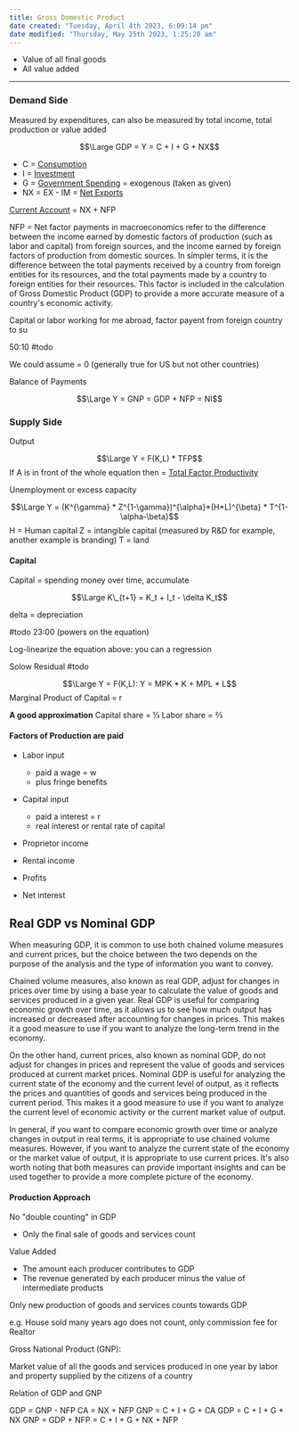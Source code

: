 ```yaml
---
title: Gross Domestic Product
date created: "Tuesday, April 4th 2023, 6:09:14 pm"
date modified: "Thursday, May 25th 2023, 1:25:20 am"
---
```


* Value of all final goods
* All value added

---

### Demand Side

Measured by expenditures, can also be measured by total income, total production or value added

$$\Large GDP = Y =  C + I + G + NX$$

* C = [Consumption](Consumption.md)
* I = [Investment](Investment.md)
* G = [Government Spending](Government%20Spending.md) =  exogenous (taken as given)
* NX = EX - IM = [Net Exports](Net%20Exports.md)

[Current Account](Current%20Account.md) = NX + NFP

NFP = Net factor payments in macroeconomics refer to the difference between the income earned by domestic factors of production (such as labor and capital) from foreign sources, and the income earned by foreign factors of production from domestic sources. In simpler terms, it is the difference between the total payments received by a country from foreign entities for its resources, and the total payments made by a country to foreign entities for their resources. This factor is included in the calculation of Gross Domestic Product (GDP) to provide a more accurate measure of a country's economic activity.

Capital or labor working for me abroad, factor payent from foreign country to su

50:10 #todo

We could assume = 0 (generally true for US but not other countries)

Balance of Payments

$$\Large Y = GNP = GDP + NFP = NI$$

### Supply Side

Output

$$\Large Y = F(K,L) * TFP$$
If A is in front of the whole equation then = [Total Factor Productivity](Total%20Factor%20Productivity.md)

Unemployment or excess capacity

$$\Large Y = (K^{\gamma} * Z^{1-\gamma})^{\alpha}*(H*L)^{\beta} * T^{1-\alpha-\beta}$$
H = Human capital
Z = intangible capital (measured by R&D for example, another example is branding)
T = land

#### Capital

Capital = spending money over time, accumulate

$$\Large K\_{t+1} = K_t + I_t - \delta K_t$$

delta = depreciation

\#todo 23:00 (powers on the equation)

Log-linearize the equation above: you can a regression

Solow Residual #todo

$$\Large Y = F(K,L): Y = MPK * K + MPL * L$$
Marginal Product of Capital = r

**A good approximation**
Capital share = ⅓
Labor share = ⅔

#### Factors of Production are paid

* Labor input
  
  * paid a wage = w
  * plus fringe benefits
* Capital input
  
  * paid a interest = r
  * real interest or rental rate of capital
* Proprietor income

* Rental income

* Profits

* Net interest

## Real GDP vs Nominal GDP

When measuring GDP, it is common to use both chained volume measures and current prices, but the choice between the two depends on the purpose of the analysis and the type of information you want to convey.

Chained volume measures, also known as real GDP, adjust for changes in prices over time by using a base year to calculate the value of goods and services produced in a given year. Real GDP is useful for comparing economic growth over time, as it allows us to see how much output has increased or decreased after accounting for changes in prices. This makes it a good measure to use if you want to analyze the long-term trend in the economy.

On the other hand, current prices, also known as nominal GDP, do not adjust for changes in prices and represent the value of goods and services produced at current market prices. Nominal GDP is useful for analyzing the current state of the economy and the current level of output, as it reflects the prices and quantities of goods and services being produced in the current period. This makes it a good measure to use if you want to analyze the current level of economic activity or the current market value of output.

In general, if you want to compare economic growth over time or analyze changes in output in real terms, it is appropriate to use chained volume measures. However, if you want to analyze the current state of the economy or the market value of output, it is appropriate to use current prices. It's also worth noting that both measures can provide important insights and can be used together to provide a more complete picture of the economy.

#### Production Approach

No "double counting" in GDP

* Only the final sale of goods and services count

Value Added

* The amount each producer contributes to GDP
* The revenue generated by each producer minus the value of intermediate products

Only new production of goods and services counts towards GDP

e.g. House sold many years ago does not count, only commission fee for Realtor

Gross National Product (GNP):

Market value of all the goods and services produced in one year by labor and property supplied by the citizens of a country

Relation of GDP and GNP

GDP = GNP - NFP
CA = NX + NFP
GNP = C + I + G + CA
GDP = C + I + G + NX
GNP = GDP + NFP = C + I + G + NX + NFP
